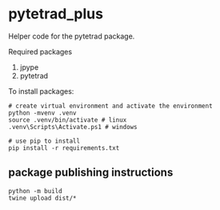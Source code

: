 # pytetrad_plus

Helper code for the pytetrad package.

Required packages
1. jpype
2. pytetrad

To install packages:
```
# create virtual environment and activate the environment
python -mvenv .venv
source .venv/bin/activate # linux
.venv\Scripts\Activate.ps1 # windows

# use pip to install
pip install -r requirements.txt
```


## package publishing instructions

```
python -m build
twine upload dist/*
```